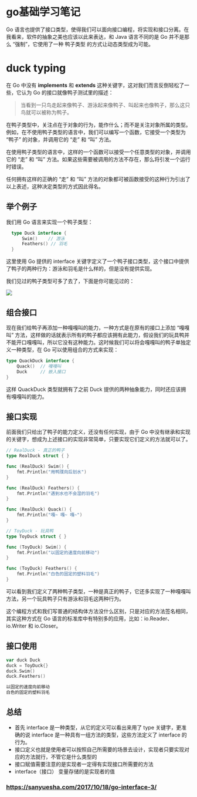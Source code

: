 # go基础学习笔记

Go 语言也提供了接口类型，使得我们可以面向接口编程，将实现和接口分离。在我看来，软件的抽象之美也应该以此来表达，和 Java 语言不同的是 Go 并不是那么 “强制”，它使用了一种 鸭子类型 的方式让动态类型成为可能。


# duck typing

在 Go 中没有 **implements** 和 **extends** 这种关键字，这对我们而言反倒轻松了一些，它认为 Go 的接口就像鸭子测试里的描述：

> 当看到一只鸟走起来像鸭子、游泳起来像鸭子、叫起来也像鸭子，那么这只鸟就可以被称为鸭子。

在鸭子类型中，关注点在于对象的行为，能作什么；而不是关注对象所属的类型。例如，在不使用鸭子类型的语言中，我们可以编写一个函数，它接受一个类型为 “鸭子” 的对象，并调用它的 “走” 和 “叫” 方法。

在使用鸭子类型的语言中，这样的一个函数可以接受一个任意类型的对象，并调用它的 “走” 和 “叫” 方法。如果这些需要被调用的方法不存在，那么将引发一个运行时错误。

任何拥有这样的正确的 “走” 和 “叫” 方法的对象都可被函数接受的这种行为引出了以上表述，这种决定类型的方式因此得名。


## 举个例子

我们用 Go 语言来实现一个鸭子类型：


```go
  type Duck interface {
      Swim()    // 游泳
      Feathers() // 羽毛
  }
```

这里使用 Go 提供的 interface 关键字定义了一个鸭子接口类型，这个接口中提供了鸭子的两种行为：游泳和羽毛是什么样的，但是没有提供实现。

我们见过的鸭子类型可多了去了，下面是你可能见过的：

![](../../duck_types.png)


## 组合接口

现在我们给鸭子再添加一种嘎嘎叫的能力，一种方式是在原有的接口上添加 “嘎嘎叫” 方法，这样做的话就表示所有的鸭子都应该拥有此能力，假设我们的玩具鸭并不能开口嘎嘎叫，所以它没有这种能力。这时候我们可以将会嘎嘎叫的鸭子单独定义一种类型，在 Go 可以使用组合的方式来实现：
```go
type QuackDuck interface {
    Quack()  // 嘎嘎叫
    Duck     // 嵌入接口
}
```
这样 QuackDuck 类型就拥有了之前 Duck 提供的两种抽象能力，同时还应该拥有嘎嘎叫的能力。

## 接口实现

前面我们只给出了鸭子的能力定义，还没有任何实现，由于 Go 中没有继承和实现的关键字，想成为上述接口的实现非常简单，只要实现它们定义的方法就可以了。

```go
// RealDuck - 真正的鸭子
type RealDuck struct { }

func (RealDuck) Swim() {
    fmt.Println("用鸭璞向后划水")
}

func (RealDuck) Feathers() {
    fmt.Println("遇到水也不会湿的羽毛")
}

func (RealDuck) Quack() {
    fmt.Println("嘎~ 嘎~ 嘎~")
}

// ToyDuck - 玩具鸭
type ToyDuck struct { }

func (ToyDuck) Swim() {
    fmt.Println("以固定的速度向前移动")
}

func (ToyDuck) Feathers() {
    fmt.Println("白色的固定的塑料羽毛")
}
```
可以看到我们定义了两种鸭子类型，一种是真正的鸭子，它还多实现了一种嘎嘎叫方法，另一个玩具鸭子只有游泳和羽毛这两种行为。

这个编程方式和我们写普通的结构体方法没什么区别，只是对应的方法签名相同，其实这种方式在 Go 语言的标准库中有特别多的应用，比如：io.Reader、io.Writer 和 io.Closer。


## 接口使用
```go
var duck Duck
duck = ToyDuck{}
duck.Swim()
duck.Feathers()

以固定的速度向前移动
白色的固定的塑料羽毛
```

## 总结

- 首先 interface 是一种类型，从它的定义可以看出来用了 type 关键字，更准确的说 interface 是一种具有一组方法的类型，这些方法定义了 interface 的行为。
- 接口定义也就是使用者可以按照自己所需要的场景去设计，实现者只要实现对应的方法就行，不管它是什么类型的
- 接口赋值需要注意的是实现者一定得有实现接口所需要的方法
- interface（接口） 变量存储的是实现者的值


### https://sanyuesha.com/2017/10/18/go-interface-3/